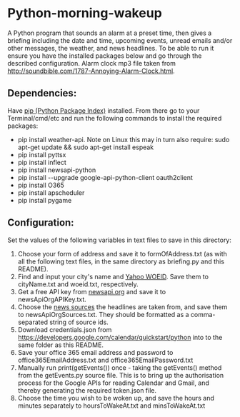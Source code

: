 <h1>Python-morning-wakeup</h1>
<p>A Python program that sounds an alarm at a preset time, then gives a briefing including the date and time, upcoming events, unread emails and/or other messages, the weather, and news headlines. To be able to run it ensure you have the installed packages below and go through the described configuration. Alarm clock mp3 file taken from <a href="http://soundbible.com/1787-Annoying-Alarm-Clock.html">http://soundbible.com/1787-Annoying-Alarm-Clock.html</a>.</p>

<h2>Dependencies:</h2>
<p>Have <a href="https://pypi.org/project/pip/">pip (Python Package Index)</a> installed. From there go to your Terminal/cmd/etc and run the following commands to install the required packages:</p>
<ul>
<li>pip install weather-api. Note on Linux this may in turn also require: sudo apt-get update && sudo apt-get install espeak</li>
<li>pip install pyttsx</li>
<li>pip install inflect</li>
<li>pip install newsapi-python</li>
<li>pip install --upgrade google-api-python-client oauth2client</li>
<li>pip install O365</li>
<li>pip install apscheduler</li>
<li>pip install pygame</li>
</ul>

<h2>Configuration:</h2>
<p>Set the values of the following variables in text files to save in this directory:</p>
<ol>
<li>Choose your form of address and save it to formOfAddress.txt (as with all the following text files, in the same directory as briefing.py and this README).</li>
<li>Find and input your city's name and <a href="https://developer.yahoo.com/weather/documentation.html">Yahoo WOEID</a>. Save them to cityName.txt and woeid.txt, respectively.</li>
<li>Get a free API key from <a href="https://newsapi.org/">newsapi.org</a> and save it to newsApiOrgAPIKey.txt.</li>
<li>Choose the <a href="https://newsapi.org/docs/endpoints/sources">news sources</a> the headlines are taken from, and save them to newsApiOrgSources.txt. They should be formatted as a comma-separated string of source ids.</li>
<li>Download credentials.json from <a href="https://developers.google.com/calendar/quickstart/python">https://developers.google.com/calendar/quickstart/python</a> into to the same folder as this README.</li>
<li>Save your office 365 email address and password to office365EmailAddress.txt and office365EmailPassword.txt</li>
<li>Manually run print(getEvents()) once - taking the getEvents() method from the getEvents.py source file. This is to bring up the authorisation process for the Google APIs for reading Calendar and Gmail, and thereby generating the required token.json file.</li>
<li>Choose the time you wish to be woken up, and save the hours and minutes separately to hoursToWakeAt.txt and minsToWakeAt.txt</li>
</ol>
